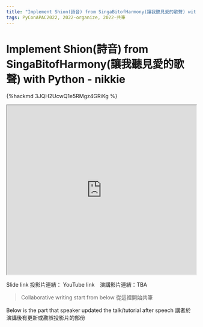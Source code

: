 ```yaml
---
title: "Implement Shion(詩音) from SingaBitofHarmony(讓我聽見愛的歌聲) with Python - nikkie"
tags: PyConAPAC2022, 2022-organize, 2022-共筆
---
```


# Implement Shion(詩音) from SingaBitofHarmony(讓我聽見愛的歌聲) with Python - nikkie

{%hackmd 3JQH2UcwQ1e5RMgz4GRiKg %}

<iframe src=https://app.sli.do/event/9SZY8fXP6EyYUYKY5kCaTQ height=450 width=100%></iframe>


Slide link 投影片連結：
YouTube link　演講影片連結：TBA

> Collaborative writing start from below 
> 從這裡開始共筆 

Below is the part that speaker updated the talk/tutorial after speech
講者於演講後有更新或勘誤投影片的部份